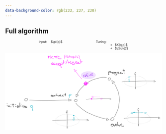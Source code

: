 ```yaml
---
data-background-color: rgb(233, 237, 230)
---
```


## Full algorithm

<div style="display: flex; justify-content: space-evenly; font-size: 0.7em;
text-align: left; margin-top: 1em">
<div>
<span class="txtclr green" style="margin-right: 1em">Input: </span>$\pi(q)$
</div>

<div style="display: flex; justify-content: flex-start;">
<div style="align-self: flex-start; margin-right: 1em">
<span class="txtclr yellow">Tuning:</span>
</div>

<div>
<ul style="list-style-type: circle">
<li>$K(q,p)$</li>
<li>$\tau(q)$</li>
</ul>
</div>
</div>
</div>

<img src="assets/recap.png" width="800">
